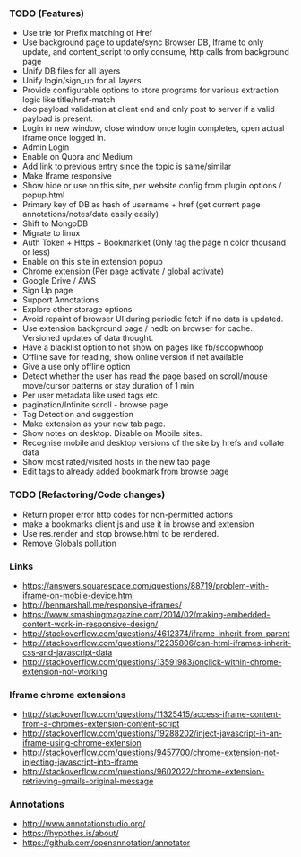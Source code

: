 ### TODO (Features)
- Use trie for Prefix matching of Href
- Use background page to update/sync Browser DB, Iframe to only update, and content_script to only consume, http calls from background page
- Unify DB files for all layers
- Unify login/sign_up for all layers
- Provide configurable options to store programs for various extraction logic like title/href-match
- doo payload validation at client end and only post to server if a valid payload is present.
- Login in new window, close window once login completes, open actual iframe once logged in.
- Admin Login
- Enable on Quora and Medium
- Add link to previous entry since the topic is same/similar
- Make Iframe responsive
- Show hide or use on this site, per website config from plugin options / popup.html
- Primary key of DB as hash of username + href (get current page annotations/notes/data easily easily)
- Shift to MongoDB
- Migrate to linux
- Auth Token + Https + Bookmarklet (Only tag the page n color thousand or less)
- Enable on this site in extension popup
- Chrome extension (Per page activate / global activate)
- Google Drive / AWS
- Sign Up page
- Support Annotations
- Explore other storage options
- Avoid repaint of browser UI during periodic fetch if no data is updated.
- Use extension background page / nedb on browser for cache. Versioned updates of data thought.
- Have a blacklist option to not show on pages like fb/scoopwhoop
- Offline save for reading, show online version if net available
- Give a use only offline option
- Detect whether the user has read the page based on scroll/mouse move/cursor patterns or stay duration of 1 min
- Per user metadata like used tags etc.
- pagination/Infinite scroll - browse page
- Tag Detection and suggestion
- Make extension as your new tab page.
- Show notes on desktop. Disable on Mobile sites.
- Recognise mobile and desktop versions of the site by hrefs and collate data
- Show most rated/visited hosts in the new tab page
- Edit tags to already added bookmark from browse page
 




### TODO (Refactoring/Code changes)
- Return proper error http codes for non-permitted actions
- make a bookmarks client js and use it in browse and extension
- Use res.render and stop browse.html to be rendered.
- Remove Globals pollution

### Links
- https://answers.squarespace.com/questions/88719/problem-with-iframe-on-mobile-device.html
- http://benmarshall.me/responsive-iframes/
- https://www.smashingmagazine.com/2014/02/making-embedded-content-work-in-responsive-design/
- http://stackoverflow.com/questions/4612374/iframe-inherit-from-parent
- http://stackoverflow.com/questions/12235806/can-html-iframes-inherit-css-and-javascript-data
- http://stackoverflow.com/questions/13591983/onclick-within-chrome-extension-not-working

### Iframe chrome extensions
- http://stackoverflow.com/questions/11325415/access-iframe-content-from-a-chromes-extension-content-script
- http://stackoverflow.com/questions/19288202/inject-javascript-in-an-iframe-using-chrome-extension
- http://stackoverflow.com/questions/9457700/chrome-extension-not-injecting-javascript-into-iframe
- http://stackoverflow.com/questions/9602022/chrome-extension-retrieving-gmails-original-message

### Annotations
- http://www.annotationstudio.org/
- https://hypothes.is/about/
- https://github.com/openannotation/annotator

